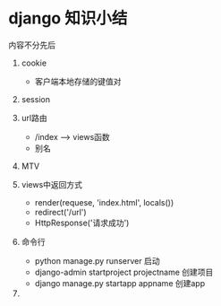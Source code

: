 # django 知识小结
内容不分先后

1. cookie

	- 客户端本地存储的键值对

2. session

3. url路由

	- /index  -->  views函数
	- 别名

4. MTV

5. views中返回方式

	- render(requese, 'index.html', locals())
	- redirect('/url')
	- HttpResponse('请求成功')

6. 命令行

	- python manage.py runserver 启动
	- django-admin startproject projectname 创建项目
	- django manage.py startapp appname 创建app

7. 
